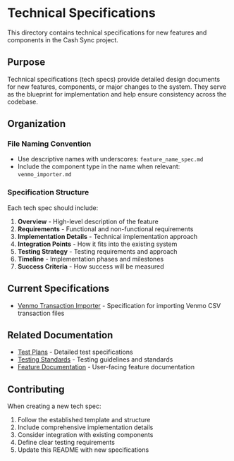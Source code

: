 # Technical Specifications

This directory contains technical specifications for new features and components in the Cash Sync project.

## Purpose

Technical specifications (tech specs) provide detailed design documents for new features, components, or major changes to the system. They serve as the blueprint for implementation and help ensure consistency across the codebase.

## Organization

### File Naming Convention
- Use descriptive names with underscores: `feature_name_spec.md`
- Include the component type in the name when relevant: `venmo_importer.md`

### Specification Structure
Each tech spec should include:
1. **Overview** - High-level description of the feature
2. **Requirements** - Functional and non-functional requirements
3. **Implementation Details** - Technical implementation approach
4. **Integration Points** - How it fits into the existing system
5. **Testing Strategy** - Testing requirements and approach
6. **Timeline** - Implementation phases and milestones
7. **Success Criteria** - How success will be measured

## Current Specifications

- [Venmo Transaction Importer](venmo_importer.md) - Specification for importing Venmo CSV transaction files

## Related Documentation

- [Test Plans](../test-plans/) - Detailed test specifications
- [Testing Standards](../testing-standards/) - Testing guidelines and standards
- [Feature Documentation](../) - User-facing feature documentation

## Contributing

When creating a new tech spec:
1. Follow the established template and structure
2. Include comprehensive implementation details
3. Consider integration with existing components
4. Define clear testing requirements
5. Update this README with new specifications
